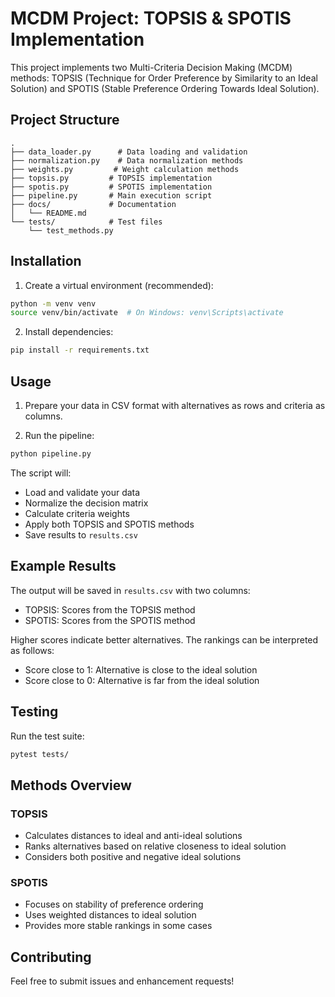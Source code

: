 # MCDM Project: TOPSIS & SPOTIS Implementation

This project implements two Multi-Criteria Decision Making (MCDM) methods: TOPSIS (Technique for Order Preference by Similarity to an Ideal Solution) and SPOTIS (Stable Preference Ordering Towards Ideal Solution).

## Project Structure

```
.
├── data_loader.py      # Data loading and validation
├── normalization.py    # Data normalization methods
├── weights.py         # Weight calculation methods
├── topsis.py         # TOPSIS implementation
├── spotis.py         # SPOTIS implementation
├── pipeline.py       # Main execution script
├── docs/             # Documentation
│   └── README.md
└── tests/            # Test files
    └── test_methods.py
```

## Installation

1. Create a virtual environment (recommended):
```bash
python -m venv venv
source venv/bin/activate  # On Windows: venv\Scripts\activate
```

2. Install dependencies:
```bash
pip install -r requirements.txt
```

## Usage

1. Prepare your data in CSV format with alternatives as rows and criteria as columns.

2. Run the pipeline:
```bash
python pipeline.py
```

The script will:
- Load and validate your data
- Normalize the decision matrix
- Calculate criteria weights
- Apply both TOPSIS and SPOTIS methods
- Save results to `results.csv`

## Example Results

The output will be saved in `results.csv` with two columns:
- TOPSIS: Scores from the TOPSIS method
- SPOTIS: Scores from the SPOTIS method

Higher scores indicate better alternatives. The rankings can be interpreted as follows:
- Score close to 1: Alternative is close to the ideal solution
- Score close to 0: Alternative is far from the ideal solution

## Testing

Run the test suite:
```bash
pytest tests/
```

## Methods Overview

### TOPSIS
- Calculates distances to ideal and anti-ideal solutions
- Ranks alternatives based on relative closeness to ideal solution
- Considers both positive and negative ideal solutions

### SPOTIS
- Focuses on stability of preference ordering
- Uses weighted distances to ideal solution
- Provides more stable rankings in some cases

## Contributing

Feel free to submit issues and enhancement requests! 